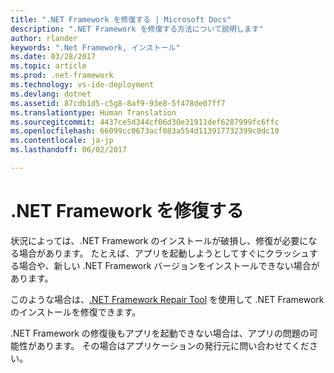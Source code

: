 ```yaml
---
title: ".NET Framework を修復する | Microsoft Docs"
description: ".NET Framework を修復する方法について説明します"
author: rlander
keywords: ".Net Framework, インストール"
ms.date: 03/28/2017
ms.topic: article
ms.prod: .net-framework
ms.technology: vs-ide-deployment
ms.devlang: dotnet
ms.assetid: 87cdb1d5-c5g8-8af9-93e8-5f478de07ff7
ms.translationtype: Human Translation
ms.sourcegitcommit: 4437ce5d344cf06d30e31911def6287999fc6ffc
ms.openlocfilehash: 66099cc0673acf083a554d113917732399c0dc10
ms.contentlocale: ja-jp
ms.lasthandoff: 06/02/2017

---
```


# <a name="repair-the-net-framework"></a>.NET Framework を修復する

状況によっては、.NET Framework のインストールが破損し、修復が必要になる場合があります。 たとえば、アプリを起動しようとしてすぐにクラッシュする場合や、新しい .NET Framework バージョンをインストールできない場合があります。

このような場合は、[.NET Framework Repair Tool](http://download.microsoft.com/download/2/B/D/2BDE5459-2225-48B8-830C-AE19CAF038F1/NetFxRepairTool.exe) を使用して .NET Framework のインストールを修復できます。

.NET Framework の修復後もアプリを起動できない場合は、アプリの問題の可能性があります。 その場合はアプリケーションの発行元に問い合わせてください。

